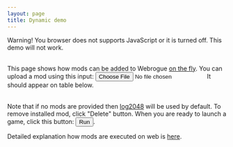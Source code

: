 ```yaml
---
layout: page
title: Dynamic demo
---
```


<div style="display: none;"> <!-- invisible container fore reusable elements -->
    <table>
        <tr id="exampleModItem">
            <td>
                <label id="modItemLabel">Example mod item</label>
            </td>
            <td>
                <button type="button" id="downloadButton"><label>Download</label></button>
                <button type="button" id="deleteButton"><label>Delete</label></button>
            </td>
        </tr>
    </table>
</div>

<div id="noJavaScript">
    Warning! You browser does not supports JavaScript or it is turned off. This demo will not work.
    <br/><br/>
</div>
<script type='text/javascript'>
    document.getElementById('noJavaScript').style.display = "none";
</script>

<div style="display:none" id="noWebAssembly">
    Warning! You browser does not supports WebAssembly or it is turned off. This demo will not work.
    <br/><br/>
</div>


<div style="display:none" id="noSharedArrayBuffer">
    Warning! You browser has no SharedArrayBuffer support or it is turned off. This demo will not work.
    <br/><br/>
</div>



This page shows how mods can be added to Webrogue [on the fly](../../benefits/portable.html).
You can upload a mod using this input: 
<input type="file" id="fileSelector" />
It should appear on table below.

<table id="modSelector"></table>

Note that if no mods are provided then [log2048](../../examples/log2048.html) will be used by default.
To remove installed mod, click "Delete" button. When you are ready to launch a game, click this button:
<button type="button" onclick="Module.runGame()">Run</button>.

Detailed explanation how mods are executed on web is [here](../../in_depth/web_runtime.html).


<script type='text/javascript'>
    if(typeof WebAssembly === 'undefined')
        document.getElementById("noWebAssembly").style.display = null
    if(typeof SharedArrayBuffer === 'undefined')
        document.getElementById("noSharedArrayBuffer").style.display = null
    var predefinedMods = [
        { modName: "log2048", url: "./mods/log2048.wrmod" },
        { modName: "brogue", url: "./mods/brogue.wrmod" },
        { modName: "coremark", url: "./mods/coremark.wrmod" },
    ];
    var storedMods = [];
    var modSelectorElement = document.getElementById("modSelector");

    var homepageIndexedDB = undefined;
        
    function splitModToChunks(bytes) {
        return new Blob([bytes.buffer]);
    }

    function reloadModList() {
        var transaction = homepageIndexedDB.transaction("mods", 'readonly');
        var allRecords = transaction.objectStore("mods").getAll();
        allRecords.onsuccess = function () {
            setStoredMods(allRecords.result);
        };
    }

    const fileSelector = document.getElementById('fileSelector');
    fileSelector.value = null;
    fileSelector.addEventListener('change', (fileSelectorEvent) => {
        var remainFiles = fileSelectorEvent.target.files.length;
        Array.from(fileSelectorEvent.target.files).forEach((file) => {
            var reader = new FileReader();
            reader.readAsArrayBuffer(file);
            reader.onload = function (event) {
                remainFiles--;
                if (remainFiles == 0) {
                    fileSelector.value = null;
                }
                var transaction = homepageIndexedDB.transaction("mods", 'readwrite');
                transaction.oncomplete = function (event) {
                    reloadModList();
                };
                var bytes = new Uint8Array(event.target.result);

                var nameBytes = bytes.slice(0, bytes.findIndex((byte) => byte == 0));
                var modName = (new TextDecoder()).decode(nameBytes);
                var allRecords = transaction.objectStore("mods").put({ modName: modName, blob: splitModToChunks(bytes) });
            }
            reader.onerror = function (event) {
                remainFiles--;
                console.error("error while uploading file")
            }
        });
    });


    function setStoredMods(newStoredMods) {
        storedMods = newStoredMods;
        predefinedMods.filter((predefinedMod) => {
            var result = true;
            storedMods.forEach(storedMod => {
                if (storedMod.modName == predefinedMod.modName)
                    result = false;
            });
            return result;
        }).forEach((predefinedMod) => {
            storedMods.unshift(predefinedMod)
        })
        while (modSelectorElement.firstChild) {
            modSelectorElement.removeChild(modSelectorElement.lastChild);
        }
        storedMods.forEach((mod) => {
            var newNode = document.getElementById("exampleModItem").cloneNode(true);
            newNode.querySelector("#modItemLabel").textContent = mod.blob ? mod.modName : mod.modName+", not installed";
            var downloadButton = newNode.querySelector("#downloadButton");
            if (mod.blob)
                downloadButton.style.display = "none";
            else
                downloadButton.onclick = function () {
                    fetch(mod.url).then(function (response) {
                        if (!response.ok) {
                            return false;
                        }
                        return response.blob();
                    }).then(function (myBlob) {
                        myBlob.arrayBuffer().then((content) => {
                            var transaction = homepageIndexedDB.transaction("mods", 'readwrite');
                            transaction.oncomplete = function (event) {
                                reloadModList();
                            };
                            transaction.objectStore("mods").add({ modName: mod.modName, blob: splitModToChunks(new Uint8Array(content)) });
                        });
                    });
                }
            var deleteButton = newNode.querySelector("#deleteButton");
            if (!mod.blob)
                deleteButton.style.display = "none";
            else
                deleteButton.onclick = function () {
                    var transaction = homepageIndexedDB.transaction("mods", 'readwrite');
                    transaction.oncomplete = function (event) {
                        reloadModList();
                    };
                    transaction.objectStore("mods").delete(mod.modName);
                }
            modSelectorElement.appendChild(newNode);
        })
    }


    var request = window.indexedDB.open("webrogueHomepage", 1);
    request.onerror = (event) => {
        console.error(`Database error: ${event.target.errorCode}`);
        alert(`Database error: ${event.target.errorCode}`);
    };
    request.onupgradeneeded = (event) => {
        var db = event.target.result;
        var objectStore = db.createObjectStore("mods", { keyPath: "modName" });

        objectStore.createIndex("modName", "modName", { unique: true });
    }
    request.onsuccess = (event) => {
        homepageIndexedDB = event.target.result;
        reloadModList();
    };
</script>

<div style="position: absolute;left: 0;right: 0;top: 0;">
    <div class="emscripten">
        <label id="statusLabel" style="display: none;"></label>
    </div>
</div>

<canvas style="height: 100vh;left: 0; top: 0; width:100%" id="canvas" oncontextmenu="event.preventDefault()"  > 
</canvas>

<script type='text/javascript'>
window.coi = {
    doReload: () => window.location.reload(),
}
</script>

<script src="coi-serviceworker.js"></script>

<script type='text/javascript'>
    var canvas = document.getElementById('canvas')
    canvas.style.display = "none";
    document.body.appendChild(canvas)
    // if (!crossOriginIsolated)
    //     window.location.reload();

    var statusLabelElement = document.getElementById('statusLabel');

    var Module = {
        preRun: [
            function () {
                FS.mkdir('/webrogue');
                FS.mount(IDBFS, { root: '/' }, '/webrogue');
                FS.chdir('/webrogue');
                FS.syncfs(true, function (err) {
                    // handle callback
                });
            }
        ],
        postRun: [],
        print: (function () {
            return function (text) {
                if (arguments.length > 1) text = Array.prototype.slice.call(arguments).join(' ');
                console.log(text);
            };
        })(),
        canvas: (function () {
            var canvas = document.getElementById('canvas');

        // As a default initial behavior, pop up an alert when webgl context is lost. To make your
        // application robust, you may want to override this behavior before shipping!
        // See http://www.khronos.org/registry/webgl/specs/latest/1.0/#5.15.2
            canvas.addEventListener("webglcontextlost", function (e) { alert('WebGL context lost. You will need to reload the page.'); e.preventDefault(); }, false);

            return canvas;
        })(),
        setStatus: function (text) {
            if (text == "Running...") text = "Loading Webrogue...";
            statusLabelElement.textContent = text
        },
        totalDependencies: 0,
    };
    Module.setStatus('Downloading...');
    window.onerror = function (event) {
        // TODO: do not warn on ok events like simulating an infinite loop or exitStatus
        Module.setStatus('Exception thrown, see JavaScript console');
        Module.setStatus = function (text) {
            if (text) console.error('[post-exception status] ' + text);
        };
    };
</script>
<script async type="text/javascript" src="./webrogue_game.js"></script>

